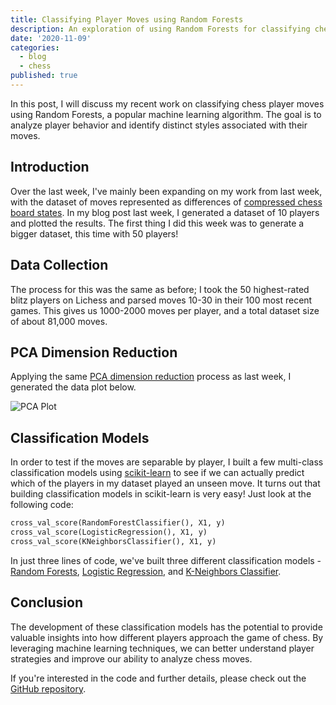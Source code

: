 ```yaml
---
title: Classifying Player Moves using Random Forests
description: An exploration of using Random Forests for classifying chess player moves.
date: '2020-11-09'
categories:
  - blog
  - chess
published: true
---
```


In this post, I will discuss my recent work on classifying chess player moves using Random Forests, a popular machine learning algorithm. The goal is to analyze player behavior and identify distinct styles associated with their moves.

## Introduction

Over the last week, I've mainly been expanding on my work from last week, with the dataset of moves represented as differences of [compressed chess board states](https://saumikn.com/blog/compressing-chess-states/). In my blog post last week, I generated a dataset of 10 players and plotted the results. The first thing I did this week was to generate a bigger dataset, this time with 50 players!

## Data Collection

The process for this was the same as before; I took the 50 highest-rated blitz players on Lichess and parsed moves 10-30 in their 100 most recent games. This gives us 1000-2000 moves per player, and a total dataset size of about 81,000 moves.

## PCA Dimension Reduction

Applying the same [PCA dimension reduction](<https://en.wikipedia.org/wiki/Dimensionality_reduction#Principal_component_analysis_(PCA)>) process as last week, I generated the data plot below.

![PCA Plot](/uploads/2020/11/player-bias-plot-2.png)

## Classification Models

In order to test if the moves are separable by player, I built a few multi-class classification models using [scikit-learn](https://scikit-learn.org/stable/modules/generated/sklearn.decomposition.PCA.html) to see if we can actually predict which of the players in my dataset played an unseen move. It turns out that building classification models in scikit-learn is very easy! Just look at the following code:

```python
cross_val_score(RandomForestClassifier(), X1, y)
cross_val_score(LogisticRegression(), X1, y)
cross_val_score(KNeighborsClassifier(), X1, y)
```

In just three lines of code, we've built three different classification models - [Random Forests](https://scikit-learn.org/stable/modules/generated/sklearn.ensemble.RandomForestClassifier.html), [Logistic Regression](https://scikit-learn.org/stable/modules/generated/sklearn.linear_model.LogisticRegression.html), and [K-Neighbors Classifier](https://scikit-learn.org/stable/modules/generated/sklearn.neighbors.KNeighborsClassifier.html).

## Conclusion

The development of these classification models has the potential to provide valuable insights into how different players approach the game of chess. By leveraging machine learning techniques, we can better understand player strategies and improve our ability to analyze chess moves.

If you're interested in the code and further details, please check out the [GitHub repository](https://github.com/saumikn/classifying-player-moves).
